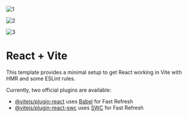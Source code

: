 
![1](https://github.com/taytruong/reactjs-movies/assets/80972492/b0f46748-f5bf-4eee-846e-8e4cb70a65d9)



![2](https://github.com/taytruong/reactjs-movies/assets/80972492/37e1b955-d39b-4074-ab06-1d0ec50c045d)



![3](https://github.com/taytruong/reactjs-movies/assets/80972492/06cec0b1-012a-49b8-bbe2-d398f9f45da0)




# React + Vite

This template provides a minimal setup to get React working in Vite with HMR and some ESLint rules.

Currently, two official plugins are available:

- [@vitejs/plugin-react](https://github.com/vitejs/vite-plugin-react/blob/main/packages/plugin-react/README.md) uses [Babel](https://babeljs.io/) for Fast Refresh
- [@vitejs/plugin-react-swc](https://github.com/vitejs/vite-plugin-react-swc) uses [SWC](https://swc.rs/) for Fast Refresh
                   
